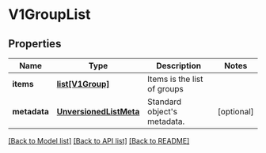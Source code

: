 # V1GroupList

## Properties
Name | Type | Description | Notes
------------ | ------------- | ------------- | -------------
**items** | [**list[V1Group]**](V1Group.md) | Items is the list of groups | 
**metadata** | [**UnversionedListMeta**](UnversionedListMeta.md) | Standard object&#39;s metadata. | [optional] 

[[Back to Model list]](../README.md#documentation-for-models) [[Back to API list]](../README.md#documentation-for-api-endpoints) [[Back to README]](../README.md)


